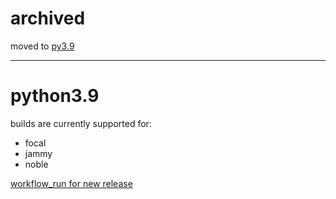 # archived

moved to [py3.9](https://github.com/deadsnakes/py3.9)

___

python3.9
=========

builds are currently supported for:
- focal
- jammy
- noble

[workflow_run for new release](https://github.com/deadsnakes/python3.9/actions/workflows/main.yml)
